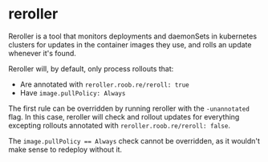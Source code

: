 # reroller

Reroller is a tool that monitors deployments and daemonSets in kubernetes clusters for updates in the container images they use, and rolls an update whenever it's found.

Reroller will, by default, only process rollouts that:
- Are annotated with `reroller.roob.re/reroll: true`
- Have `image.pullPolicy: Always`

The first rule can be overridden by running reroller with the `-unannotated` flag. In this case, reroller will check and rollout updates for everything excepting rollouts annotated with `reroller.roob.re/reroll: false`.

The `image.pullPolicy == Always` check cannot be overridden, as it wouldn't make sense to redeploy without it.
